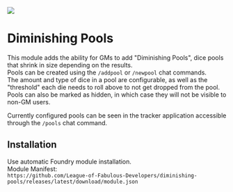 ![](https://img.shields.io/badge/Foundry-v13-informational)

# Diminishing Pools

This module adds the ability for GMs to add "Diminishing Pools", dice pools that shrink in size depending on the results.  
Pools can be created using the `/addpool` or `/newpool` chat commands.  
The amount and type of dice in a pool are configurable, as well as the "threshold" each die needs to roll above to not get dropped from the pool.  
Pools can also be marked as hidden, in which case they will not be visible to non-GM users.

Currently configured pools can be seen in the tracker application accessible through the `/pools` chat command.

## Installation
Use automatic Foundry module installation.\
Module Manifest:\
`https://github.com/League-of-Fabulous-Developers/diminishing-pools/releases/latest/download/module.json`

